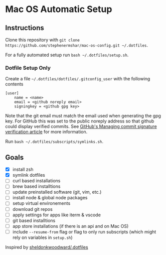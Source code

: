 # Mac OS Automatic Setup

## Instructions

Clone this repository with `git clone https://github.com/stephenermshar/mac-os-config.git ~/.dotfiles`.

For a fully automated setup run `bash ~/.dotfiles/setup.sh`.


### Dotfile Setup Only

Create a file `~/.dotfiles/dotfiles/.gitconfig_user` with the following contents
```
[user]
    name = <name>
    email = <github noreply email> 
    signingkey = <github gpg key>
```

Note that the git email must match the email used when generating the gpg key. 
For GitHub this was set to the public noreply address so that github could display verified commits.
See [GitHub's Managing commit signature verification article](https://help.github.com/en/github/authenticating-to-github/managing-commit-signature-verification) for more information.

Run `bash ~/.dotfiles/subscripts/symlinks.sh`.


## Goals

- [x] install zsh
- [x] symlink dotfiles
- [ ] curl based installations
- [ ] brew based installtions
- [ ] update preinstalled software (git, vim, etc.)
- [ ] install node & global node packages
- [ ] setup virtual environements
- [ ] download git repos
- [ ] apply settings for apps like iterm & vscode
- [ ] git based installtions
- [ ] app store installations (if there is an api and on Mac OS)
- [ ] include `--resume-from` flag or flag to only run subscripts (which might rely on variables in `setup.sh`)

Inspired by [sheldonkwoodward/.dotfiles](https://github.com/sheldonkwoodward/.dotfiles)
